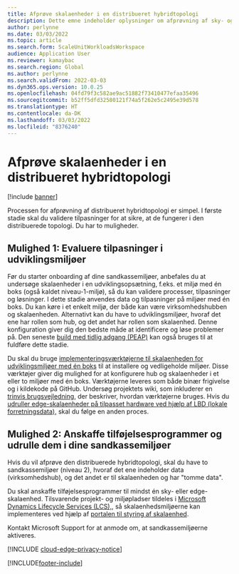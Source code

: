 ```yaml
---
title: Afprøve skalaenheder i en distribueret hybridtopologi
description: Dette emne indeholder oplysninger om afprøvning af sky- og edge-skalaenheder til styring af arbejdsbyrder i produktion og lagersted.
author: perlynne
ms.date: 03/03/2022
ms.topic: article
ms.search.form: ScaleUnitWorkloadsWorkspace
audience: Application User
ms.reviewer: kamaybac
ms.search.region: Global
ms.author: perlynne
ms.search.validFrom: 2022-03-03
ms.dyn365.ops.version: 10.0.25
ms.openlocfilehash: 04fd79f3c582ae9ac51882f73410477efaa35496
ms.sourcegitcommit: b52ff5dfd32580121f74a5f262e5c2495e39d578
ms.translationtype: HT
ms.contentlocale: da-DK
ms.lasthandoff: 03/03/2022
ms.locfileid: "8376240"
---
```

# <a name="try-out-scale-units-in-a-distributed-hybrid-topology"></a>Afprøve skalaenheder i en distribueret hybridtopologi

[!include [banner](../includes/banner.md)]

Processen for afprøvning af distribueret hybridtopologi er simpel. I første stadie skal du validere tilpasninger for at sikre, at de fungerer i den distribuerede topologi. Du har to muligheder.

## <a name="option-1-evaluate-customizations-in-development-environments"></a>Mulighed 1: Evaluere tilpasninger i udviklingsmiljøer

Før du starter onboarding af dine sandkassemiljøer, anbefales du at undersøge skalaenheder i en udviklingsopsætning, f.eks. et miljø med én boks (også kaldet niveau-1-miljø), så du kan validere processer, tilpasninger og løsninger. I dette stadie anvendes data og tilpasninger på miljøer med én boks. Du kan køre i et enkelt miljø, der både kan være virksomhedshubben og skalaenheden. Alternativt kan du have to udviklingsmiljøer, hvoraf det ene har rollen som hub, og det andet har rollen som skalaenhed. Denne konfiguration giver dig den bedste måde at identificere og løse problemer på. Den seneste [build med tidlig adgang (PEAP)](https://forms.office.com/FormsPro/Pages/ResponsePage.aspx?id=v4j5cvGGr0GRqy180BHbR56j8lZs0FdAvwT75_WNFyxURUFWTjQzTzg0UUk5RkJHMDFEMVlSSDFEQy4u) kan også bruges til at fuldføre dette stadie.

Du skal du bruge [implementeringsværktøjerne til skalaenheden for udviklingsmiljøer med én boks](https://github.com/microsoft/SCMScaleUnitDevTools) til at installere og vedligeholde miljøer. Disse værktøjer giver dig mulighed for at konfigurere hub og skalaenheder i et eller to miljøer med én boks. Værktøjerne leveres som både binær frigivelse og i kildekode på GitHub. Undersøg projektets wiki, som inkluderer en [trinvis brugsvejledning](https://github.com/microsoft/SCMScaleUnitDevTools/wiki/Step-by-step-usage-guide), der beskriver, hvordan værktøjerne bruges. Hvis du [udruller edge-skalaenheder på tilpasset hardware ved hjælp af LBD (lokale forretningsdata),](cloud-edge-edge-scale-units-lbd.md) skal du følge en anden proces.

## <a name="option-2-acquire-add-ins-and-deploy-in-your-sandbox-environments"></a>Mulighed 2: Anskaffe tilføjelsesprogrammer og udrulle dem i dine sandkassemiljøer

Hvis du vil afprøve den distribuerede hybridtopologi, skal du have to sandkassemiljøer (niveau 2), hvoraf det ene indeholder data (virksomhedshub), og det andet er til skalaenheden og har "tomme data".

Du skal anskaffe tilføjelsesprogrammer til mindst én sky- eller edge-skalaenhed. Tilsvarende projekt- og miljøpladser tildeles i [Microsoft Dynamics Lifecycle Services (LCS),](https://lcs.dynamics.com/), så skalaenhedsmiljøerne kan implementeres ved hjælp af [portalen til styring af skalaenhed](https://aka.ms/SCMSUM).

Kontakt Microsoft Support for at anmode om, at sandkassemiljøerne aktiveres.

[!INCLUDE [cloud-edge-privacy-notice](../../includes/cloud-edge-privacy-notice.md)]

[!INCLUDE[footer-include](../../includes/footer-banner.md)]
